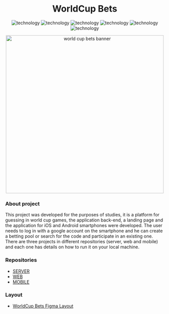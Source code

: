 <div align="center" style="margin-bottom: 20px;">
  <h1>WorldCup Bets</h1>
  <p align="center">
      <img alt="technology" src="https://img.shields.io/badge/Node.js-339933?style=for-the-badge&logo=nodedotjs&logoColor=white">
      <img alt="technology" src="https://img.shields.io/badge/next.js-000000?style=for-the-badge&logo=nextdotjs&logoColor=white">
      <img alt="technology" src="https://img.shields.io/badge/React_Native-20232A?style=for-the-badge&logo=react&logoColor=61DAFB">
      <img alt="technology" src="https://img.shields.io/badge/TypeScript-007ACC?style=for-the-badge&logo=typescript&logoColor=white">
      <img alt="technology" src="https://img.shields.io/badge/Tailwind_CSS-38B2AC?style=for-the-badge&logo=tailwind-css&logoColor=white">
      <img alt="technology" src="https://img.shields.io/badge/Expo-1B1F23?style=for-the-badge&logo=expo&logoColor=white">
  </p>
  <img alt="world cup bets banner" src="https://i.ibb.co/LpWMh6D/banner-worldcup-bets.png" width="500" heigth="auto"/>
</div>

### About project
This project was developed for the purposes of studies, it is a platform for guessing in world cup games, the application back-end, a landing page and the application for iOS and Android smartphones were developed. The user needs to log in with a google account on the smartphone and he can create a betting pool or search for the code and participate in an existing one. There are three projects in different repositories (server, web and mobile) and each one has details on how to run it on your local machine.

### Repositories
- [SERVER](https://github.com/jefferson1104/worldCup-bets/tree/main/server)
- [WEB](https://github.com/jefferson1104/worldCup-bets/tree/main/web)
- [MOBILE](https://github.com/jefferson1104/worldCup-bets/tree/main/mobile)

### Layout
- [WorldCup Bets Figma Layout](https://www.figma.com/file/OeTGcYAkTkHKa5XqvhWRIS/WorldCup-Bets)

